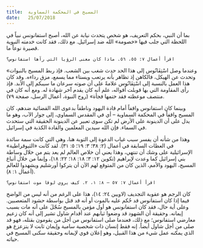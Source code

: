 ```yaml
---
title:  المسيح في المحكمة السماوية
date:   25/07/2018
---
```


بما أن النبي، بحكم التعريف، هو شخص يتحدث نيابة عن الله، أصبح استفانونس نبياً في اللحظة التي جلب فيها «خصومة» الله ضد إسرائيل. مع ذلك، فقد كانت خدمته النبوية قصيرة نوعاً ما.

`اقرأ أعمال ٧: ٥٥، ٥٦. ماذا كان معنى الرؤيا التي رآها استفانوس؟`

«وعندما وصل اسْتِفَانُوس إلى هذا الحد حدث شغب بين الشعب. فإذ ربط المسيح بالنبوات وتحدث عن الهيكل، فالكاهن إذ تظاهر بأنه يرتعب ويستاء مما يسمع، مزق رداءه. وقد كان هذا العمل بالنسبة إلى اسْتِفَانُوس علامةً على أن صوته سرعان ما سيبكم إلى الأبد. فإذ رأى المقاومة التي بها قوبلت أقواله، علم أنه كان يقدم آخر شهادة له. ومع أنه كان في منتصف موعظته فقد ختمها فجأة» (روح النبوة، أعمال الرسل، صفحة ٧٩).

وبينما كان استفانوس واقفاً أمام قادة اليهود وناطقاً بدعوى الله القضائية ضدهم، كان المسيح واقفاً في المحكمة السماوية – أي في المقدس السماوي، إلى جوار الآب، وهو ما يدل على أن الدينونة على الأرض لم تكن سوى تعبير عن الدينونة الحقيقة التي ستحدث في السماء. فإن الله سيدين المعلمين والقادة الكذبة في إسرائيل.

وهذا من شأنه أن يفسر سبب غياب الدعوة إلى التوبة هنا، وهي التي كانت سمة سائدة في العظات السابقة في أعمال (٢: ٣٨؛ ٣: ١٩؛ ٥: ٣١). لقد كانت «الثيوقراطية» الإسرائيلية على وشك أن تنتهي، وهذا يعني أن خلاص العالم لم يعد يتم من خلال وساطة بني إسرائيل كما وعدت لإبراهيم (تكوين ١٢: ٣؛ ١٨: ١٨؛ ٢٢: ١٨)، وإنما من خلال أتباع المسيح، اليهود والأمم، الذين كان من المتوقع لهم الآن أن يتركوا أورشليم ويشهدوا للعالم (أعمال ١: ٨).

`اقرأ أعمال ٧: ٥٧ – ٨: ١، ٢. كيف يروي لوقا موت استفانوس؟`

كان الرجم هو عقوبة التجديف (لاويين ٢٤: ١٤)، هذا على الرغم من أنه ليس من الواضح فيما إذا كان استفانوس قد حُكم عليه بالموت أو أنه قد قتل بواسطة حشود المتعصبين. وعلى أية حال، فقد كان استفانونس هو أول مؤمن بالمسيح سُجّلَ على أنه مات بسبب إيمانه. وحقيقة أن الشهود قد وضعوا ثيابهم عند أقدام شاول تشير إلى أنه كان زعيم معارضي استفانوس؛ مع ذلك، فعندما صلى استفانوس من أجل من يقومون بقتله، فهو قد صلى من أجل شاول أيضاً. إنه فقط إنسان ذات شخصية سامية وإيمان ثابت لا يتزعزع هو الذي يمكنه عمل شيء من هذا القبيل، وهو إعلان قوي لإيمانه وحقيقة سكنى المسيح في حياته.